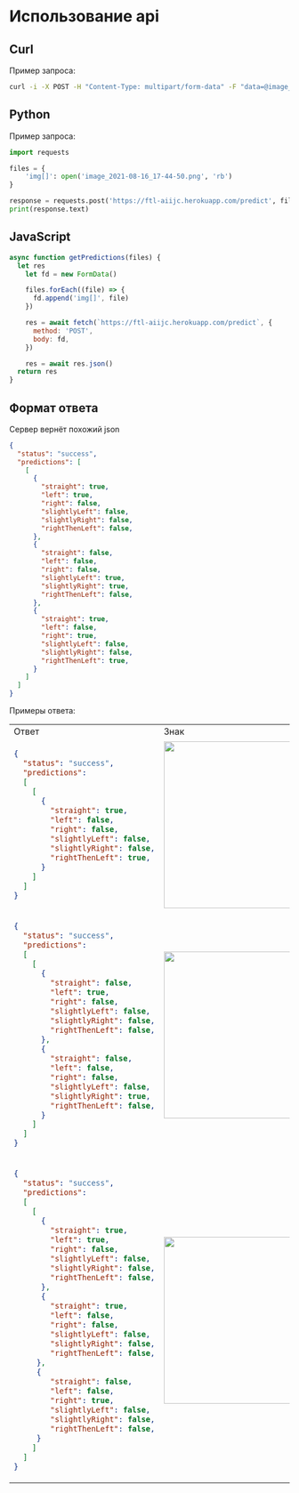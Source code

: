 # Использование api

## Curl

Пример запроса:

```bash
curl -i -X POST -H "Content-Type: multipart/form-data" -F "data=@image_2021-08-16_17-44-50.png" https://ftl-aiijc.herokuapp.com/predict
```

## Python

Пример запроса:

```python
import requests

files = {
    'img[]': open('image_2021-08-16_17-44-50.png', 'rb')
}

response = requests.post('https://ftl-aiijc.herokuapp.com/predict', files=files)
print(response.text)
```

## JavaScript

```javascript
async function getPredictions(files) {
  let res
    let fd = new FormData()

    files.forEach((file) => {
      fd.append('img[]', file)
    })

    res = await fetch(`https://ftl-aiijc.herokuapp.com/predict`, {
      method: 'POST',
      body: fd,
    })

    res = await res.json()
  return res
}
```

## Формат ответа

Сервер вернёт похожий json
```json
{
  "status": "success",
  "predictions": [
    [
      {
        "straight": true,
        "left": true,
        "right": false,
        "slightlyLeft": false,
        "slightlyRight": false,
        "rightThenLeft": false,
      }, 
      {
        "straight": false,
        "left": false,
        "right": false,
        "slightlyLeft": true,
        "slightlyRight": true,
        "rightThenLeft": false,
      }, 
      {
        "straight": true,
        "left": false,
        "right": true,
        "slightlyLeft": false,
        "slightlyRight": false,
        "rightThenLeft": true,
      }
    ]
  ]
}
```

Примеры ответа: 


<table>
<tr>
<td> Ответ </td> <td> Знак </td>
</tr>
<tr>
<td> 

```json
{
  "status": "success",
  "predictions": 
  [
    [
      {
        "straight": true,
        "left": false,
        "right": false,
        "slightlyLeft": false,
        "slightlyRight": false,
        "rightThenLeft": true,
      }
    ]
  ]
}
```

 </td>
<td>

<img src="https://i.imgur.com/t91YMqH.png" height="300"/>

</td>
</tr>

<tr>
<td> 

```json
{
  "status": "success",
  "predictions": 
  [
    [
      {
        "straight": false,
        "left": true,
        "right": false,
        "slightlyLeft": false,
        "slightlyRight": false,
        "rightThenLeft": false,
      },
      {
        "straight": false,
        "left": false,
        "right": false,
        "slightlyLeft": false,
        "slightlyRight": true,
        "rightThenLeft": false,
      }
    ]
  ]
}
```

 </td>
<td>

<img src="https://i.imgur.com/xJbipPk.png" height="300"/>

</td>
</tr>

<tr>
<td> 

```json
{
  "status": "success",
  "predictions": 
  [
    [
      {
        "straight": true,
        "left": true,
        "right": false,
        "slightlyLeft": false,
        "slightlyRight": false,
        "rightThenLeft": false,
      },
      {
        "straight": true,
        "left": false,
        "right": false,
        "slightlyLeft": false,
        "slightlyRight": false,
        "rightThenLeft": false,
     },
     {
        "straight": false,
        "left": false,
        "right": true,
        "slightlyLeft": false,
        "slightlyRight": false,
        "rightThenLeft": false,
     }
    ]
  ]
}
```

 </td>
<td>


<img src="https://i.imgur.com/niCAyhn.png" height="300"/>

</td>
</tr>

</table>